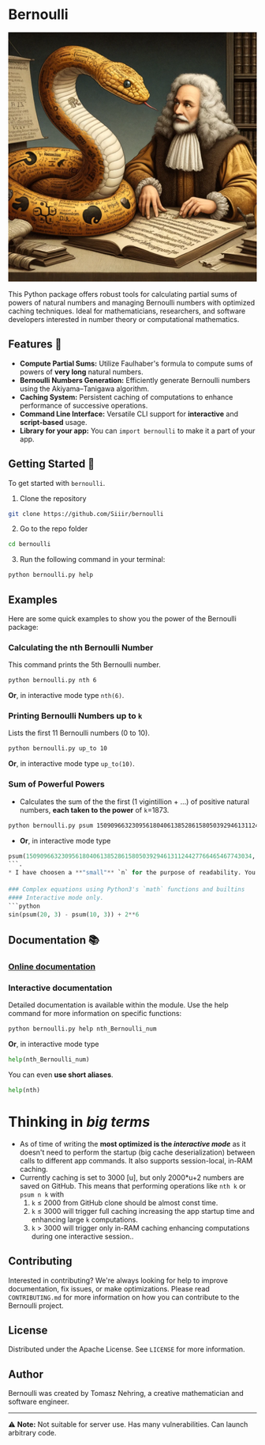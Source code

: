 # Bernoulli
![Bernoulli using bernoulli.py](Bernoulli_using_bernoulli.png)

This Python package offers robust tools for calculating partial sums of powers of natural numbers and managing Bernoulli numbers with optimized caching techniques. Ideal for mathematicians, researchers, and software developers interested in number theory or computational mathematics. 

## Features 🌟
- **Compute Partial Sums:** Utilize Faulhaber's formula to compute sums of powers of **very long** natural numbers.
- **Bernoulli Numbers Generation:** Efficiently generate Bernoulli numbers using the Akiyama–Tanigawa algorithm.
- **Caching System:** Persistent caching of computations to enhance performance of successive operations.
- **Command Line Interface:** Versatile CLI support for **interactive** and **script-based** usage.
- **Library for your app:** You can `import bernoulli` to make it a part of your app. 

## Getting Started 🚀
To get started with `bernoulli`.
1. Clone the repository
```bash
git clone https://github.com/Siiir/bernoulli
```
2. Go to the repo folder
```bash
cd bernoulli
```
3. Run the following command in your terminal:
```bash
python bernoulli.py help
```

## Examples
Here are some quick examples to show you the power of the Bernoulli package:

### Calculating the nth Bernoulli Number
This command prints the 5th Bernoulli number.
```bash
python bernoulli.py nth 6
```
**Or**, in interactive mode type `nth(6)`.

### Printing Bernoulli Numbers up to `k`
Lists the first 11 Bernoulli numbers (0 to 10).
```bash
python bernoulli.py up_to 10
```
**Or**, in interactive mode type `up_to(10)`.

### Sum of Powerful Powers
* Calculates the sum of the the first (1 vigintillion + ...) of positive natural numbers, **each taken to the power** of `k`=1873.
```bash
python bernoulli.py psum 1509096632309561804061385286158050392946131124427766465467743034  1873
```  
* **Or**, in interactive mode type
```python
psum(1509096632309561804061385286158050392946131124427766465467743034, 1873)
```.  
* I have choosen a **"small"** `n` for the purpose of readability. You can try increasing the first argument quite freely. Whereas increasing the `k` will have a noticable computional cost.

### Complex equations using Python3's `math` functions and builtins
#### Interactive mode only.
```python
sin(psum(20, 3) - psum(10, 3)) + 2**6
```

## Documentation 📚
### [Online documentation](https://siiir.github.io/bernoulli/)
### Interactive documentation
Detailed documentation is available within the module. Use the help command for more information on specific functions:
```bash
python bernoulli.py help nth_Bernoulli_num
```
**Or**, in interactive mode type
```python
help(nth_Bernoulli_num)
```
You can even **use short aliases**.
```python
help(nth)
```

# Thinking in *big terms*
* As of time of writing the **most optimized is the _interactive mode_** as it doesn't need to perform the startup (big cache deserialization) between calls to different app commands. It also supports session-local, in-RAM caching.  
* Currently caching is set to 3000 \[u\], but only 2000\*u+2 numbers are saved on GitHub. This means that performing operations like `nth k` or `psum n k` with  
  1. `k` ≤ 2000 from GitHub clone should be almost const time.
  2. `k` ≤ 3000 will trigger full caching increasing the app startup time and enhancing large `k` computations.
  3. `k` > 3000 will trigger only in-RAM caching enhancing computations during one interactive session..

## Contributing
Interested in contributing? We're always looking for help to improve documentation, fix issues, or make optimizations. Please read `CONTRIBUTING.md` for more information on how you can contribute to the Bernoulli project.

## License
Distributed under the Apache License. See `LICENSE` for more information.

## Author
Bernoulli was created by Tomasz Nehring, a creative mathematician and software engineer.

---

⚠️ **Note:** Not suitable for server use. Has many vulnerabilities. Can launch arbitrary code.

